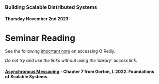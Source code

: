 ### Building Scalable Distributed Systems
#### Thursday November 2nd 2023

# Seminar Reading

See the following [important note](https://github.com/alexcasper/NCHCS767/blob/main/docs/main_accessoreilly) on accessing O'Reilly.

*Do not try and use the links without using the 'library' access link.*

#### [Asynchronous Messaging](https://learning.oreilly.com/library/view/foundations-of-scalable/9781098106058/ch06.html) - Chapter 7 from Gorton, I. 2022. Foundations of Scalable Systems.